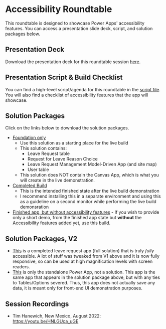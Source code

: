 # Accessibility Roundtable
This roundtable is designed to showcase Power Apps' accessibility features. You can access a presentation slide deck, script, and solution packages below.

## Presentation Deck
Download the presentation deck for this roundtable session [here](https://timhmsft.blob.core.windows.net/downloadable/Accessibility%20Roundtable.pptx?sp=r&st=2023-01-23T17:51:22Z&se=2023-12-02T01:51:22Z&sv=2021-06-08&sr=b&sig=cMfvq8CPQC7cxMWWyF8X335Dle8LKcQWMYM97GyeQ%2FI%3D).

## Presentation Script & Build Checklist
You can find a high-level script/agenda for this roundtable in the [script file](./script.md). You will also find a checklist of accessibility features that the app will showcase.

## Solution Packages
Click on the links below to download the solution packages.
- [Foundation only](https://timhmsft.blob.core.windows.net/downloadable/TimeOffRequestFoundation_1_0_0_1.zip?sp=r&st=2023-01-23T17:52:10Z&se=2099-01-24T01:52:10Z&sv=2021-06-08&sr=b&sig=w0nINKDgJGx2GL4pjPPDgk9I%2BqgZ0aDvMM%2BcULPSezE%3D)
    - Use this solution as a starting place for the live build
    - This solution contains:
        - Leave Request table
        - Request for Leave Reason Choice
        - Leave Request Management Model-Driven App (and site map)
        - User table
    - This solution does NOT contain the Canvas App, which is what you will create in the live demonstration.
- [Completed Build](https://timhmsft.blob.core.windows.net/downloadable/TimeOffRequestFinished_1_0_0_3.zip?sp=r&st=2023-01-23T17:52:40Z&se=2099-01-24T01:52:40Z&sv=2021-06-08&sr=b&sig=%2BxwFBmRgjuljwvFW%2FQG%2B0Jex1C3dJhMrouR9zrzfzPk%3D)
    - This is the intended finished state after the live build demonstration
    - I recommend installing this in a separate environment and using this as a guideline on a second monitor while performing the live build demonsration
- [Finished app, but without accessibility features](https://timhmsft.blob.core.windows.net/downloadable/TimeOffRequestWithoutAccessibilityFeaturesAdded_1_0_0_4.zip?sp=r&st=2023-01-23T17:53:10Z&se=2099-01-24T01:53:10Z&sv=2021-06-08&sr=b&sig=RF2QO2rejDvPZNo0WyQam5J5dgVctVfmH%2FO3wA2fpjY%3D) - If you wish to provide only a short demo, from the finished app state but **without** the Accessibility features added yet, use this build.

## Solution Packages, V2
- [This](https://github.com/TimHanewich/Power-Platform-Assets/releases/download/16/TimeOffRequest_1_0_0_4.zip) is a completed leave request app (full solution) that is truly *fully* accessible. A lot of stuff was tweaked from V1 above and it is now fully responsive, so can be used at high magnification levels with screen readers.
- [This](https://github.com/TimHanewich/Power-Platform-Assets/releases/download/17/Submit.Leave.Request.msapp) is only the standalone Power App, not a solution. This app is the same app that appears in the solution package above, but with any ties to Tables/Options severed. Thus, this app does not actually save any data, it is meant only for front-end UI demonstration purposes.

## Session Recordings
- Tim Hanewich, New Mexico, August 2022: https://youtu.be/HNLGUca_uGE